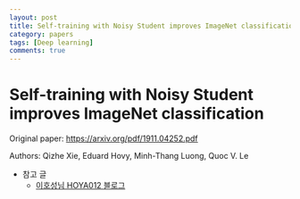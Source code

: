 ```yaml
---
layout: post
title: Self-training with Noisy Student improves ImageNet classification
category: papers
tags: [Deep learning]
comments: true
---
```


# Self-training with Noisy Student improves ImageNet classification

Original paper: https://arxiv.org/pdf/1911.04252.pdf

Authors: Qizhe Xie, Eduard Hovy, Minh-Thang Luong, Quoc V. Le

- 참고 글
  - [이호성님 HOYA012 블로그](https://hoya012.github.io/blog/Self-training-with-Noisy-Student-improves-ImageNet-classification-Review/?fbclid=IwAR2Z3v3aBDS1Zc-UEG2YCdmrdlqJG3qn4_qubVoLYvJPjXNYZKsLklXTA1s)
